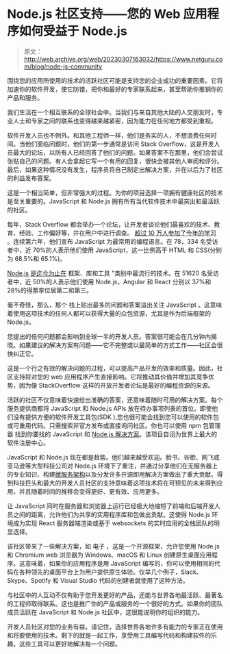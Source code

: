 # Node.js 社区支持——您的 Web 应用程序如何受益于 Node.js

> 原文：<http://web.archive.org/web/20230307163032/https://www.netguru.com/blog/node-js-community>

 围绕您的应用所使用的技术的活跃社区可能是支持您的企业成功的重要因素。它将加速你的软件开发，使它防错，把你和最好的专家联系起来，甚至帮助你推销你的产品和服务。

我们生活在一个相互联系的全球社会中。当我们与来自其他大陆的人交朋友时，专业人士和专家之间的联系也变得越来越紧密，因为能力在任何地方都受到重视。

软件开发人员也不例外。和其他工程师一样，他们是务实的人，不想浪费任何时间。当他们面临问题时，他们的第一步通常是访问 Stack Overflow，这是开发人员最大的论坛，以防有人已经回答了他们的问题。如果答案不在那里，他们会尝试张贴自己的问题。有人会拿起它写一个有用的回复，很快会被其他人审阅和评分。最后，如果这种情况没有发生，程序员将自己制定出解决方案，并在以后为了社区的利益发布答案。

这是一个相当简单，但非常强大的过程。为你的项目选择一项拥有健康社区的技术是至关重要的。JavaScript 和 Node.js 拥有所有当代软件技术中最突出和最活跃的社区。

每年，Stack Overflow 都会举办一个论坛，让开发者谈论他们最喜欢的技术、教育、经验、工作偏好等，并在用户中进行调查。 [超过 10 万人参加了今年的学习](http://web.archive.org/web/20221201135303/https://insights.stackoverflow.com/survey/2018) 。连续第六年，他们宣布 JavaScript 为最常用的编程语言。在 78，334 名受访者中，近 70%的人表示他们使用 JavaScript，这一比例高于 HTML 和 CSS(分别为 68.5%和 65.1%)。

[Node.js](/web/20221201135303/https://www.netguru.com/glossary/node-js) [是迄今为止在](/web/20221201135303/https://www.netguru.com/glossary/node-js) 框架、库和工具 "类别中最流行的技术。在 51620 名受访者中，近 50%的人表示他们使用 Node.js，Angular 和 React 分别以 37%和 28%的得票率位居第二和第三。

毫不奇怪，那么，那个 栈上贴出最多的问题和答案溢出关注 JavaScript 。这意味着使用这项技术的任何人都可以获得大量的众包资源，尤其是作为后端框架的 Node.js。

您提出的任何问题都会影响到全球一半的开发人员。答案很可能会在几分钟内揭晓。如果建议的解决方案有问题——它不完整或以最简单的方式工作——社区会很快纠正它。

这是一个行之有效的解决问题的过程，可以提高产品开发的效率和质量。因此，社区支持将对您的 web 应用程序产生直接影响。它将推动其价值并增加其竞争优势，因为像 StackOverflow 这样的开放开发者论坛是最好的编程资源的来源。

活跃的社区不仅意味着快速给出准确的答案，还意味着随时可用的解决方案。每个服务提供商都将 JavaScript 和 Node.js APIs 放在待办事项列表的首位。即使他们没有提供方便的软件开发工具包(SDK ),您也很可能会找到您可以使用的软件包或可重用代码。只需搜索非官方发布或直接询问社区。你也可以使用 npm 包管理器 找到你要找的 JavaScript 和 [Node.js 解决方案](/web/20221201135303/https://www.netguru.com/services/node-js-development)。该项目自诩为世界上最大的软件注册中心。

JavaScript 和 Node.js 现在都是趋势。他们越来越受欢迎。脸书、谷歌、网飞或亚马逊等大型科技公司对 Node.js 环境下了重注，并通过分享他们在无服务器上的专业知识、构建[微服务架构](/web/20221201135303/https://www.netguru.com/blog/monolithic-vs-microservices-architecture)以及分发许多开源即用解决方案做出了重大贡献。得到科技巨头和最大的开发人员社区的支持意味着这项技术将在可预见的未来得到应用，并且随着时间的推移会变得更好、更有效、应用更多。

让 JavaScript 同时在服务器和浏览器上运行已经极大地缩短了前端和后端开发人员之间的距离，允许他们为共享的实用程序库和包做出贡献。这使得 Node.js 环境成为实现 React 服务器端渲染或基于 websockets 的实时应用的全栈团队的明显选择。

该社区带来了一些解决方案，如 电子 ，这是一个开源框架，允许您使用 Node.js 和 Chromium web 浏览器为 Windows、macOS 和 Linux 创建原生桌面应用程序。这意味着，如果你的应用程序是用 JavaScript 编写的，你可以使用相同的代码在各种领先的桌面平台上为用户提供原生体验。仅举几个例子，Slack、Skype、Spotify 和 Visual Studio 代码的创建者就使用了这种方法。

与社区中的人互动不仅有助于您开发更好的产品，还能与世界各地最活跃、最著名的工程师取得联系。这也是推广你的产品或服务的一个很好的方式。如果你的团队成员活跃在 JavaScript 和 Node.js 社区中，这很能说明你的组织的能力。

开发人员社区对您的业务有益。请记住，选择世界各地许多有能力的专家正在使用和将要使用的技术。剩下的就是一起工作，享受用工具编写代码和构建软件的乐趣，这些工具可以更好地解决每一个问题。